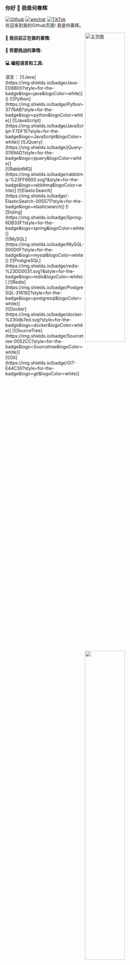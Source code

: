 ### 你好 👋 我是何春辉

[![Github](https://img.shields.io/badge/GitHub-100000?style=for-the-badge&logo=github&logoColor=white)](https://github.com/hechunhuis)
[![wechat](https://img.shields.io/badge/WeChat-07C160?style=for-the-badge&logo=wechat&logoColor=white)](https://github.com/hechunhuis/hechunhuis/blob/main/wechat.jpg)
[![TikTok](https://img.shields.io/badge/TikTok-000000?style=for-the-badge&logo=tiktok&logoColor=white)](https://github.com/hechunhuis/hechunhuis/blob/main/tiktok.jpg)
<br />
欢迎来到我的Github页面! 我是何春辉。

<img align="right" alt="主页图" src="https://a1.qpic.cn/psc?/V12mAuh30leDUp/ruAMsa53pVQWN7FLK88i5q9ATgBiD.bnMnL4nkXYU2x5NzCx7lkdD.s2q6c8TRZywQ9onKd6b33xYt5owBRuH*3*oIZ.g80NKsx**WgO178!/c&ek=1&kp=1&pt=0&bo=AAWJAwAFiQMWECA!&tl=1&vuin=1920851652&tm=1663689600&dis_t=1663690172&dis_k=18db6ded8960c573a23cd9e35d9848b4&sce=60-2-2&rf=0-0" width="50%" height="auto" />

#### 🌱 我目前正在做的事情:



#### :muscle: 将要挑战的事情:



#### :computer: 编程语言和工具:

<p>
	<img width="50%" align="right" src="https://github-readme-stats.vercel.app/api?username=hechunhuis&show_icons=true&hide_border=true" />
语言：
[![Java](https://img.shields.io/badge/Java-ED8B00?style=for-the-badge&logo=java&logoColor=white)]()
[![Python](https://img.shields.io/badge/Python-3776AB?style=for-the-badge&logo=python&logoColor=white)]
[![JavaScript](https://img.shields.io/badge/JavaScript-F7DF1E?style=for-the-badge&logo=JavaScript&logoColor=white)]
[![JQuery](https://img.shields.io/badge/jQuery-0769AD?style=for-the-badge&logo=jquery&logoColor=white)]
<br />
[![RabbitMQ](https://img.shields.io/badge/rabbitmq-%23FF6600.svg?&style=for-the-badge&logo=rabbitmq&logoColor=white)]
[![ElasticSearch](https://img.shields.io/badge/-ElasticSearch-005571?style=for-the-badge&logo=elasticsearch)]
[![Srping](https://img.shields.io/badge/Spring-6DB33F?style=for-the-badge&logo=spring&logoColor=white)]
<br />
[![MySQL](https://img.shields.io/badge/MySQL-00000F?style=for-the-badge&logo=mysql&logoColor=white)]
[![PostgreSQL](https://img.shields.io/badge/redis-%23DD0031.svg?&style=for-the-badge&logo=redis&logoColor=white)]
[![Redis](https://img.shields.io/badge/PostgreSQL-316192?style=for-the-badge&logo=postgresql&logoColor=white)]
<br />
[![Docker](https://img.shields.io/badge/docker-%230db7ed.svg?style=for-the-badge&logo=docker&logoColor=white)]
[![SourceTree](https://img.shields.io/badge/Sourcetree-0052CC?style=for-the-badge&logo=Sourcetree&logoColor=white)]
<br />
[![Git](https://img.shields.io/badge/GIT-E44C30?style=for-the-badge&logo=git&logoColor=white)]
</p>
